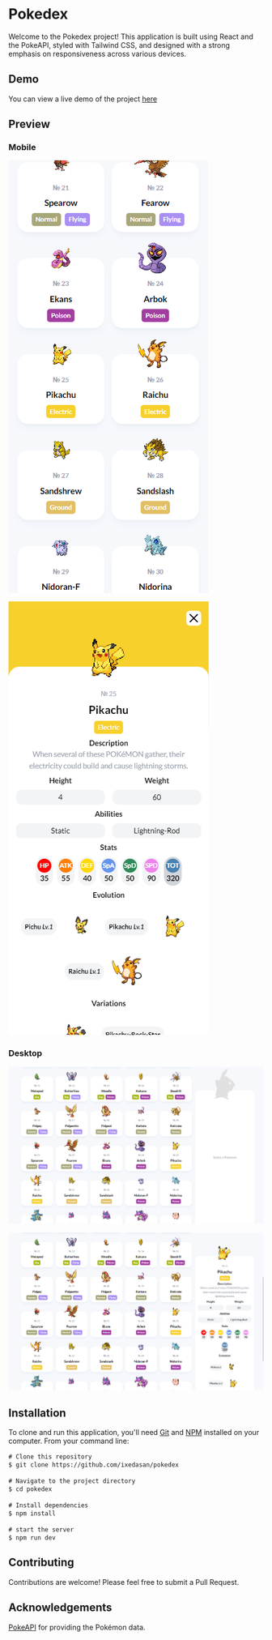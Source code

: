 # Pokedex
Welcome to the Pokedex project! This application is built using React and the PokeAPI, styled with Tailwind CSS, and designed with a strong emphasis on responsiveness across various devices.

## Demo
You can view a live demo of the project [here](https://ixedasan.github.io/pokedex/)

## Preview
### Mobile

![preview](./src/assets/github-preview/2.png)

![preview](./src/assets/github-preview/3.png)

### Desktop
![preview](./src/assets/github-preview/0.png)

![preview](./src/assets/github-preview/1.png)

## Installation
To clone and run this application, you'll need [Git](https://git-scm.com/) and [NPM](https://nodejs.org/en/download/package-manager) installed on your computer. From your command line:

```
# Clone this repository
$ git clone https://github.com/ixedasan/pokedex

# Navigate to the project directory
$ cd pokedex

# Install dependencies
$ npm install

# start the server
$ npm run dev
```

## Contributing
Contributions are welcome! Please feel free to submit a Pull Request.

## Acknowledgements
[PokeAPI](https://pokeapi.co/) for providing the Pokémon data.